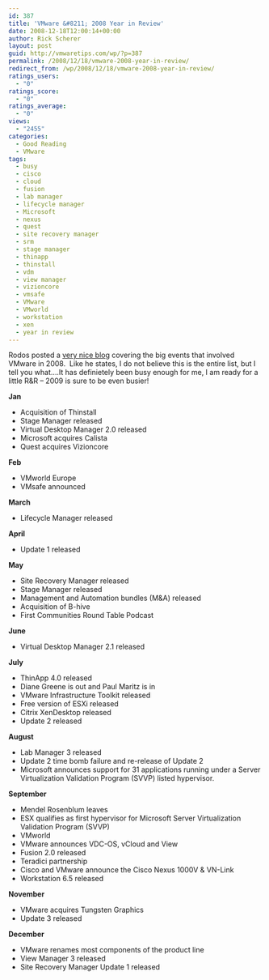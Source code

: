 ```yaml
---
id: 387
title: 'VMware &#8211; 2008 Year in Review'
date: 2008-12-18T12:00:14+00:00
author: Rick Scherer
layout: post
guid: http://vmwaretips.com/wp/?p=387
permalink: /2008/12/18/vmware-2008-year-in-review/
redirect_from: /wp/2008/12/18/vmware-2008-year-in-review/
ratings_users:
  - "0"
ratings_score:
  - "0"
ratings_average:
  - "0"
views:
  - "2455"
categories:
  - Good Reading
  - VMware
tags:
  - busy
  - cisco
  - cloud
  - fusion
  - lab manager
  - lifecycle manager
  - Microsoft
  - nexus
  - quest
  - site recovery manager
  - srm
  - stage manager
  - thinapp
  - thinstall
  - vdm
  - view manager
  - vizioncore
  - vmsafe
  - VMware
  - VMworld
  - workstation
  - xen
  - year in review
---
```

Rodos posted a <a href="http://rodos.haywood.org/2008/12/year-that-was-2008-review-of-vmware.html" target="_blank">very nice blog</a> covering the big events that involved VMware in 2008.  Like he states, I do not believe this is the entire list, but I tell you what&#8230;.It has definietely been busy enough for me, I am ready for a little R&R &#8211; 2009 is sure to be even busier!



<span class="Apple-style-span" style="font-weight: bold;">Jan</span>

  * <span class="Apple-style-span" style="font-weight: normal;">Acquisition of Thinstall</span>
  * <span class="Apple-style-span" style="font-weight: normal;">Stage Manager released</span>
  * <span class="Apple-style-span" style="font-weight: normal;">Virtual Desktop Manager 2.0 released</span>
  * <span class="Apple-style-span" style="font-weight: normal;">Microsoft acquires Calista</span>
  * <span class="Apple-style-span" style="font-weight: normal;">Quest acquires Vizioncore</span>

<span class="Apple-style-span" style="font-weight: bold;">Feb </span>

  * VMworld Europe
  * VMsafe announced

<span class="Apple-style-span" style="font-weight: bold;">March</span>

  * Lifecycle Manager released

<span class="Apple-style-span" style="font-weight: bold;">April</span>

  * <span class="Apple-style-span" style="font-weight: normal;">Update 1 released</span>

<span class="Apple-style-span" style="font-weight: bold;">May</span>

  * <span class="Apple-style-span" style="font-weight: normal;">Site Recovery Manager released</span>
  * <span class="Apple-style-span" style="font-weight: normal;">Stage Manager released</span>
  * <span class="Apple-style-span" style="font-weight: normal;">Management and Automation bundles (M&A) released</span>
  * <span class="Apple-style-span" style="font-weight: normal;">Acquisition of B-hive</span>
  * <span class="Apple-style-span" style="font-weight: normal;">First Communities Round Table Podcast</span>

<span class="Apple-style-span" style="font-weight: bold;">June</span>

<div>
  <ul>
    <li>
      Virtual Desktop Manager 2.1 released
    </li>
  </ul>
  
  <p>
    <span class="Apple-style-span" style="font-weight: bold;">July</span>
  </p>
  
  <ul>
    <li>
      <span class="Apple-style-span" style="font-weight: normal;">ThinApp 4.0 released</span>
    </li>
    <li>
      <span class="Apple-style-span" style="font-weight: normal;">Diane Greene is out and Paul Maritz is in</span>
    </li>
    <li>
      <span class="Apple-style-span" style="font-weight: normal;">VMware Infrastructure Toolkit released</span>
    </li>
    <li>
      <span class="Apple-style-span" style="font-weight: normal;">Free version of ESXi released</span>
    </li>
    <li>
      <span class="Apple-style-span" style="font-weight: normal;">Citrix XenDesktop released</span>
    </li>
    <li>
      <span class="Apple-style-span" style="font-weight: normal;">Update 2 released</span>
    </li>
  </ul>
  
  <p>
    <span class="Apple-style-span" style="font-weight: bold;">August</span>
  </p>
  
  <ul>
    <li>
      Lab Manager 3 released
    </li>
    <li>
      Update 2 time bomb failure and re-release of Update 2
    </li>
    <li>
      Microsoft announces support for 31 applications running under a Server Virtualization Validation Program (SVVP) listed hypervisor.
    </li>
  </ul>
  
  <p>
    <span class="Apple-style-span" style="font-weight: bold;">September</span>
  </p>
  
  <ul>
    <li>
      Mendel Rosenblum leaves
    </li>
    <li>
      ESX qualifies as first hypervisor for Microsoft Server Virtualization Validation Program (SVVP)
    </li>
    <li>
      VMworld
    </li>
    <li>
      VMware announces VDC-OS, vCloud and View
    </li>
    <li>
      Fusion 2.0 released
    </li>
    <li>
      Teradici partnership
    </li>
    <li>
      Cisco and VMware announce the Cisco Nexus 1000V & VN-Link
    </li>
    <li>
      Workstation 6.5 released
    </li>
  </ul>
  
  <p>
    <span class="Apple-style-span" style="font-weight: bold;">November</span>
  </p>
  
  <ul>
    <li>
      <span class="Apple-style-span" style="font-weight: normal;">VMware acquires Tungsten Graphics</span>
    </li>
    <li>
      <span class="Apple-style-span" style="font-weight: normal;">Update 3 released</span>
    </li>
  </ul>
  
  <p>
    <span class="Apple-style-span" style="font-weight: bold;">December</span>
  </p>
  
  <ul>
    <li>
      VMware renames most components of the product line
    </li>
    <li>
      View Manager 3 released
    </li>
    <li>
      Site Recovery Manager Update 1 released
    </li>
  </ul>
</div>